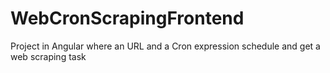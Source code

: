 # WebCronScrapingFrontend
Project in Angular where an URL and a Cron expression schedule and get a web scraping task
